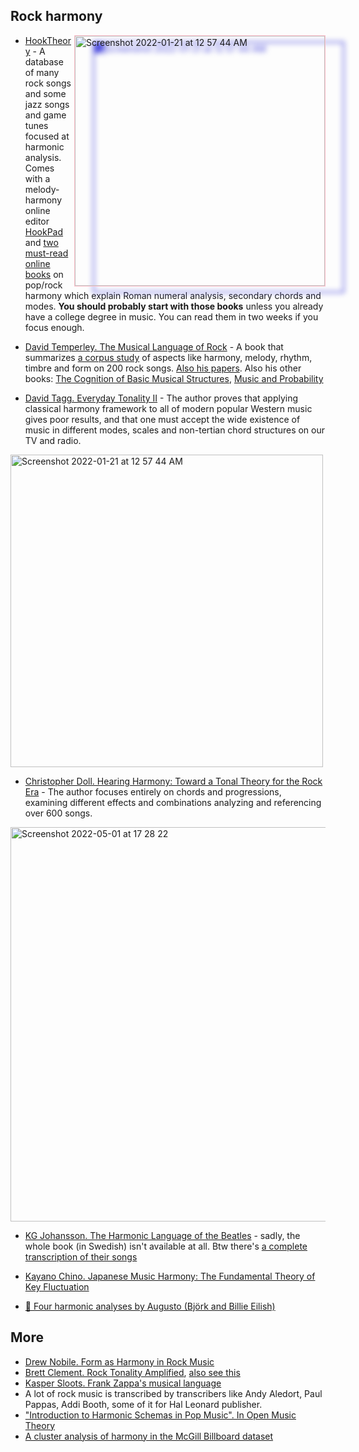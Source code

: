 Rock harmony
---

<img width="400" align="right" alt="Screenshot 2022-01-21 at 12 57 44 AM" src="https://user-images.githubusercontent.com/1491908/150428708-4c3f082d-5cc2-47b5-a088-8558d5c41461.png" style="filter: drop-shadow(30px 10px 4px #4444dd); border: 1px solid pink">

- [HookTheory](https://www.hooktheory.com/) - A database of many rock songs and some jazz songs and game tunes focused at harmonic analysis. Comes with a melody-harmony online editor [HookPad](https://www.hooktheory.com/videos) and [two must-read online books](https://www.hooktheory.com/books) on pop/rock harmony which explain Roman numeral analysis, secondary chords and modes. **You should probably start with those books** unless you already have a college degree in music. You can read them in two weeks if you focus enough.

- [David Temperley. The Musical Language of Rock](https://amzn.to/3nK9eSO) - A book that summarizes [a corpus study](http://rockcorpus.midside.com/) of aspects like harmony, melody, rhythm, timbre and form on 200 rock songs. [Also his papers](http://davidtemperley.com/papers/). Also his other books: [The Cognition of Basic Musical Structures](https://amzn.to/3IvaS2I), [Music and Probability](https://amzn.to/3FXBWWu)



- [David Tagg. Everyday Tonality II](http://tagg.org/mmmsp/EverydayTonalityInfo.htm) - The author proves that applying classical harmony framework to all of modern popular Western music gives poor results, and that one must accept the wide existence of music in different modes, scales and non-tertian chord structures on our TV and radio.

<img width="500" alt="Screenshot 2022-01-21 at 12 57 44 AM" src="https://user-images.githubusercontent.com/1491908/150502146-c43924b3-8468-442e-a8f6-25cba5aaf1e0.png">

- [Christopher Doll. Hearing Harmony: Toward a Tonal Theory for the Rock Era](https://www.press.umich.edu/3079295/hearing_harmony) - The author focuses entirely on chords and progressions, examining different effects and combinations analyzing and referencing over 600 songs.

<img width="631" alt="Screenshot 2022-05-01 at 17 28 22" src="https://user-images.githubusercontent.com/1491908/166143877-00f99fe0-5131-4e29-a769-494b5e6129a0.png">


- [KG Johansson. The Harmonic Language of the Beatles](https://www.musikforskning.se/stmonline/vol_2/KGJO/Johansson.pdf) - sadly, the whole book (in Swedish) isn't available at all. Btw there's [a complete transcription of their songs](https://www.amazon.com/Beatles-Complete-Scores-Transcribed-Score/dp/0793518326)

- [Kayano Chino. Japanese Music Harmony: The Fundamental Theory of Key Fluctuation](https://www.amazon.com/Japanese-Music-Harmony-Fundamental-Fluctuation-ebook/dp/B08513234C)

- [🎥 Four harmonic analyses by Augusto (Björk and Billie Eilish)](https://www.youtube.com/@augusto7681/search?query=harmonic)

More
---

- [Drew Nobile. Form as Harmony in Rock Music](https://global.oup.com/academic/product/form-as-harmony-in-rock-music-9780190948351?cc=us&lang=en&)
- [Brett Clement. Rock Tonality Amplified](https://www.routledge.com/Rock-Tonality-Amplified-A-Theory-of-Modality-Harmonic-Function-and-Tonal/Clement/p/book/9781032291444), [also see this](https://www.zappa-analysis.com/brett-clement.htm)
- [Kasper Sloots. Frank Zappa's musical language](https://www.zappa-analysis.com/)
- A lot of rock music is transcribed by transcribers like Andy Aledort, Paul Pappas, Addi Booth, some of it for Hal Leonard publisher.
- ["Introduction to Harmonic Schemas in Pop Music". In Open Music Theory](https://viva.pressbooks.pub/openmusictheory/chapter/intro-to-pop-schemas/)
- [A cluster analysis of harmony in the McGill Billboard dataset](https://emusicology.org/index.php/EMR/article/view/5576/5604)
